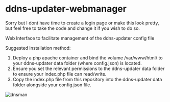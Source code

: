 # ddns-updater-webmanager
Sorry but I dont have time to create a login page or make this look pretty, but feel free to take the code and change it if you wish to do so.

Web Interface to facilitate management of the ddns-updater config file

Suggested Installation method:

1) Deploy a php apache container and bind the volume /var/www/html/ to your ddns-updater data folder (where config.json) is located.
2) Ensure you set the relevant permissions to the ddns-updater data folder to ensure your index.php file can read/write.
3) Copy the index.php file from this repository into the ddns-updater data folder alongside your config.json file.


![dnsman](https://user-images.githubusercontent.com/13137984/220908899-a5509aa7-de65-4bf1-a7f8-596de82bf634.jpg)
